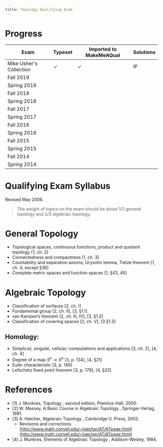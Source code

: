 ```yaml
---
title: Topology Qualifying Exam 
---
```


# Progress

| Exam                    | Typeset   | Imported to MakeMeAQual   | Solutions   |
| ----------------------- | --------- | ------------------------- | ----------- |
| Mike Usher's Collection | ✓         | ✓                         | IP          |
| Fall 2019               |           |                           |             |
| Spring 2019             |           |                           |             |
| Fall 2018               |           |                           |             |
| Spring 2018             |           |                           |             |
| Fall 2017               |           |                           |             |
| Spring 2017             |           |                           |             |
| Fall 2016               |           |                           |             |
| Spring 2016             |           |                           |             |
| Fall 2015               |           |                           |             |
| Spring 2015             |           |                           |             |
| Fall 2014               |           |                           |             |
| Spring 2014             |           |                           |             |


# Qualifying Exam Syllabus 

Revised May 2006.

> The weight of topics on the exam should be about 1/3 general topology and 2/3 algebraic
> topology.


# General Topology

- Topological spaces, continuous functions, product and quotient topology [1, ch. 2]
- Connectedness and compactness [1, ch. 3]
- Countability and separation axioms, Urysohn lemma, Tietze theorem [1, ch. 4, except §36]
- Complete metric spaces and function spaces [1, §43, 45]

# Algebraic Topology


- Classification of surfaces [2, ch. I]
- Fundamental group [2, ch. II], [3, §1.1]
- van Kampen’s theorem [2, ch. III, IV], [3, §1.2]
- Classification of covering spaces [2, ch. V], [3 §1.3]

## Homology:
- Simplicial, singular, cellular; computations and applications [3, ch. 2], [4, ch. 4]
- Degree of a map $S^n\to S^n$ [3, p. 134], [4, §21]
- Euler characteristic [3, p. 146]
- Lefschetz fixed point theorem [3, p. 179], [4, §22]


# References

- [1] J. Munkres, Topology , second edition, Prentice-Hall, 2000.
- [2] W. Massey, A Basic Course in Algebraic Topology , Springer-Verlag, 1991.
- [3] A. Hatcher, Algebraic Topology , Cambridge U. Press, 2002.
  - Revisions and corrections [http://www.math.cornell.edu/~hatcher/AT/ATpage.html](http://www.math.cornell.edu/~hatcher/AT/ATpage.html)
- [4] J. Munkres, Elements of Algebraic Topology , Addison-Wesley, 1984.


